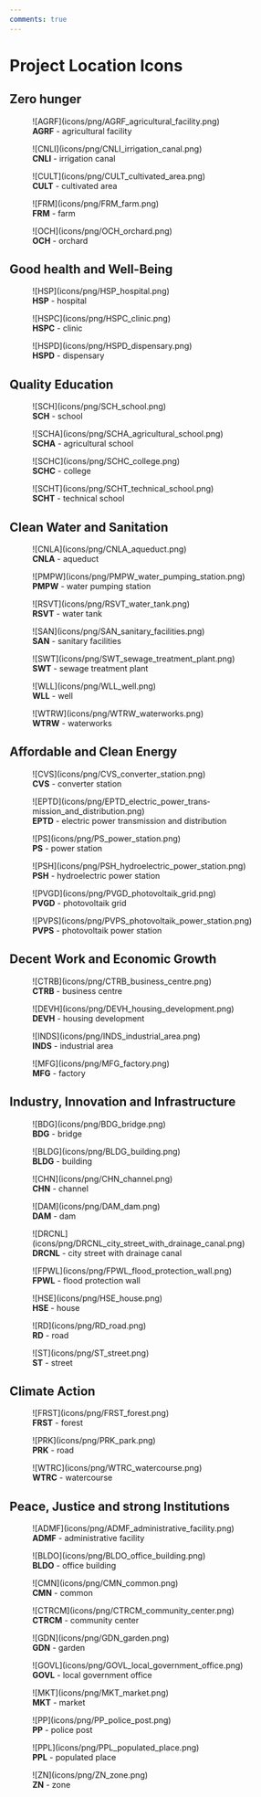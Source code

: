 ```yaml
---
comments: true
---
```


# Project Location Icons

## Zero hunger

<figure markdown>
  ![AGRF](icons/png/AGRF_agricultural_facility.png)
  <figcaption> <b>AGRF</b> - agricultural facility</figcaption>
</figure>
<figure markdown>
  ![CNLI](icons/png/CNLI_irrigation_canal.png)
  <figcaption> <b>CNLI</b> - irrigation canal</figcaption>
</figure>
<figure markdown>
  ![CULT](icons/png/CULT_cultivated_area.png)
  <figcaption> <b>CULT</b> - cultivated area</figcaption>
</figure>
<figure markdown>
  ![FRM](icons/png/FRM_farm.png)
  <figcaption> <b>FRM</b> - farm</figcaption>
</figure>
<figure markdown>
  ![OCH](icons/png/OCH_orchard.png)
  <figcaption> <b>OCH</b> - orchard</figcaption>
</figure>

## Good health and Well-Being
<figure markdown>
  ![HSP](icons/png/HSP_hospital.png)
  <figcaption> <b>HSP</b> - hospital</figcaption>
</figure>
<figure markdown>
  ![HSPC](icons/png/HSPC_clinic.png)
  <figcaption><b>HSPC</b> - clinic</figcaption>
</figure>
<figure markdown>
  ![HSPD](icons/png/HSPD_dispensary.png)
  <figcaption> <b>HSPD</b> - dispensary</figcaption>
</figure>

## Quality Education
<figure markdown>
  ![SCH](icons/png/SCH_school.png)
  <figcaption> <b>SCH</b> - school</figcaption>
</figure>
<figure markdown>
  ![SCHA](icons/png/SCHA_agricultural_school.png)
  <figcaption> <b>SCHA</b> - agricultural school</figcaption>
</figure>
<figure markdown>
  ![SCHC](icons/png/SCHC_college.png)
  <figcaption> <b>SCHC</b> - college</figcaption>
</figure>
<figure markdown>
  ![SCHT](icons/png/SCHT_technical_school.png)
  <figcaption> <b>SCHT</b> - technical school</figcaption>
</figure>

## Clean Water and Sanitation 
<figure markdown>
  ![CNLA](icons/png/CNLA_aqueduct.png)
  <figcaption> <b>CNLA</b> - aqueduct</figcaption>
</figure>
<figure markdown>
  ![PMPW](icons/png/PMPW_water_pumping_station.png)
  <figcaption> <b>PMPW</b> - water pumping station</figcaption>
</figure>
<figure markdown>
  ![RSVT](icons/png/RSVT_water_tank.png)
  <figcaption> <b>RSVT</b> - water tank</figcaption>
</figure>
<figure markdown>
  ![SAN](icons/png/SAN_sanitary_facilities.png)
  <figcaption> <b>SAN</b> - sanitary facilities</figcaption>
</figure>
<figure markdown>
  ![SWT](icons/png/SWT_sewage_treatment_plant.png)
  <figcaption> <b>SWT</b> - sewage treatment plant</figcaption>
</figure>
<figure markdown>
  ![WLL](icons/png/WLL_well.png)
  <figcaption> <b>WLL</b> - well</figcaption>
</figure>
<figure markdown>
  ![WTRW](icons/png/WTRW_waterworks.png)
  <figcaption> <b>WTRW</b> - waterworks</figcaption>
</figure>

## Affordable and Clean Energy
<figure markdown>
  ![CVS](icons/png/CVS_converter_station.png)
  <figcaption> <b>CVS</b> - converter station</figcaption>
</figure>
<figure markdown>
  ![EPTD](icons/png/EPTD_electric_power_trans­mission_and_distribution.png)
  <figcaption> <b>EPTD</b> - electric power transmission and distribution</figcaption>
</figure>
<figure markdown>
  ![PS](icons/png/PS_power_station.png)
  <figcaption> <b>PS</b> - power station</figcaption>
</figure>
<figure markdown>
  ![PSH](icons/png/PSH_hydroelectric_power_station.png)
  <figcaption> <b>PSH</b> - hydroelectric power station</figcaption>
</figure>
<figure markdown>
  ![PVGD](icons/png/PVGD_photovoltaik_grid.png)
  <figcaption> <b>PVGD</b> - photovoltaik grid</figcaption>
</figure>
<figure markdown>
  ![PVPS](icons/png/PVPS_photovoltaik_power_station.png)
  <figcaption> <b>PVPS</b> - photovoltaik power station</figcaption>
</figure>

## Decent Work and Economic Growth
<figure markdown>
  ![CTRB](icons/png/CTRB_business_centre.png)
  <figcaption> <b>CTRB</b> - business centre</figcaption>
</figure>
<figure markdown>
  ![DEVH](icons/png/DEVH_housing_development.png)
  <figcaption> <b>DEVH</b> - housing development</figcaption>
</figure>
<figure markdown>
  ![INDS](icons/png/INDS_industrial_area.png)
  <figcaption> <b>INDS</b> - industrial area</figcaption>
</figure>
<figure markdown>
  ![MFG](icons/png/MFG_factory.png)
  <figcaption> <b>MFG</b> - factory</figcaption>
</figure>

## Industry, Innovation and Infrastructure
<figure markdown>
  ![BDG](icons/png/BDG_bridge.png)
  <figcaption> <b>BDG</b> - bridge</figcaption>
</figure>
<figure markdown>
  ![BLDG](icons/png/BLDG_building.png)
  <figcaption> <b>BLDG</b> - building</figcaption>
</figure>
<figure markdown>
  ![CHN](icons/png/CHN_channel.png)
  <figcaption> <b>CHN</b> - channel</figcaption>
</figure>
<figure markdown>
  ![DAM](icons/png/DAM_dam.png)
  <figcaption> <b>DAM</b> - dam</figcaption>
</figure>
<figure markdown>
  ![DRCNL](icons/png/DRCNL_city_street_with_drainage_canal.png)
  <figcaption> <b>DRCNL</b> - city street with drainage canal</figcaption>
</figure>
<figure markdown>
  ![FPWL](icons/png/FPWL_flood_protection_wall.png)
  <figcaption> <b>FPWL</b> - flood protection wall</figcaption>
</figure>
<figure markdown>
  ![HSE](icons/png/HSE_house.png)
  <figcaption> <b>HSE</b> - house</figcaption>
</figure>
<figure markdown>
  ![RD](icons/png/RD_road.png)
  <figcaption> <b>RD</b> - road</figcaption>
</figure>
<figure markdown>
  ![ST](icons/png/ST_street.png)
  <figcaption> <b>ST</b> - street</figcaption>
</figure>

## Climate Action
<figure markdown>
  ![FRST](icons/png/FRST_forest.png)
  <figcaption> <b>FRST</b> - forest</figcaption>
</figure>
<figure markdown>
  ![PRK](icons/png/PRK_park.png)
  <figcaption> <b>PRK</b> - road</figcaption>
</figure>
<figure markdown>
  ![WTRC](icons/png/WTRC_watercourse.png)
  <figcaption> <b>WTRC</b> - watercourse</figcaption>
</figure>

## Peace, Justice and strong Institutions
<figure markdown>
  ![ADMF](icons/png/ADMF_administrative_facility.png)
  <figcaption> <b>ADMF</b> - administrative facility</figcaption>
</figure>
<figure markdown>
  ![BLDO](icons/png/BLDO_office_building.png)
  <figcaption> <b>BLDO</b> - office building</figcaption>
</figure>
<figure markdown>
  ![CMN](icons/png/CMN_common.png)
  <figcaption> <b>CMN</b> - common</figcaption>
</figure>
<figure markdown>
  ![CTRCM](icons/png/CTRCM_community_center.png)
  <figcaption> <b>CTRCM</b> - community center</figcaption>
</figure>
<figure markdown>
  ![GDN](icons/png/GDN_garden.png)
  <figcaption> <b>GDN</b> - garden</figcaption>
</figure>
<figure markdown>
  ![GOVL](icons/png/GOVL_local_government_office.png)
  <figcaption> <b>GOVL</b> - local government office</figcaption>
</figure>
<figure markdown>
  ![MKT](icons/png/MKT_market.png)
  <figcaption> <b>MKT</b> - market</figcaption>
</figure>
<figure markdown>
  ![PP](icons/png/PP_police_post.png)
  <figcaption> <b>PP</b> - police post</figcaption>
</figure>
<figure markdown>
  ![PPL](icons/png/PPL_populated_place.png)
  <figcaption> <b>PPL</b> - populated place</figcaption>
</figure>
<figure markdown>
  ![ZN](icons/png/ZN_zone.png)
  <figcaption> <b>ZN</b> - zone</figcaption>
</figure>
